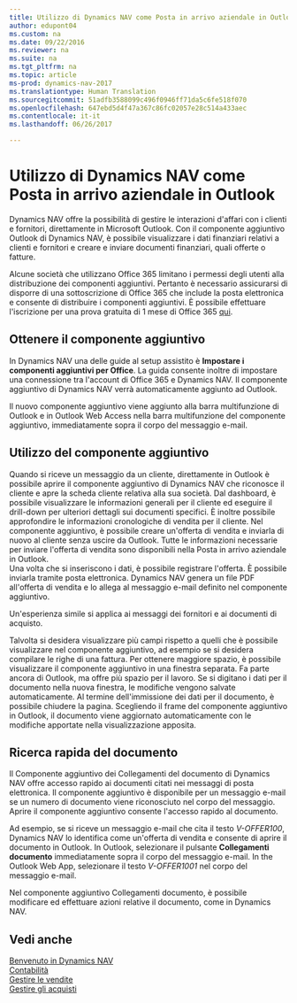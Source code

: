 ```yaml
---
title: Utilizzo di Dynamics NAV come Posta in arrivo aziendale in Outlook
author: edupont04
ms.custom: na
ms.date: 09/22/2016
ms.reviewer: na
ms.suite: na
ms.tgt_pltfrm: na
ms.topic: article
ms-prod: dynamics-nav-2017
ms.translationtype: Human Translation
ms.sourcegitcommit: 51adfb3588099c496f0946ff71da5c6fe518f070
ms.openlocfilehash: 647ebd5d4f47a367c86fc02057e28c514a433aec
ms.contentlocale: it-it
ms.lasthandoff: 06/26/2017

---
```


# <a name="using-dynamics-nav-as-your-business-inbox-in-outlook"></a>Utilizzo di Dynamics NAV come Posta in arrivo aziendale in Outlook
Dynamics NAV offre la possibilità di gestire le interazioni d'affari con i clienti e fornitori, direttamente in Microsoft Outlook. Con il componente aggiuntivo Outlook di Dynamics NAV, è possibile visualizzare i dati finanziari relativi a clienti e fornitori e creare e inviare documenti finanziari, quali offerte o fatture.  

Alcune società che utilizzano Office 365 limitano i permessi degli utenti alla distribuzione dei componenti aggiuntivi. Pertanto è necessario assicurarsi di disporre di una sottoscrizione di Office 365 che include la posta elettronica e consente di distribuire i componenti aggiuntivi. È possibile effettuare l'iscrizione per una prova gratuita di 1 mese di Office 365 [qui](https://products.office.com/try).  

## <a name="get-the-add-in"></a>Ottenere il componente aggiuntivo
In Dynamics NAV una delle guide al setup assistito è **Impostare i componenti aggiuntivi per Office**. La guida consente inoltre di impostare una connessione tra l'account di Office 365 e Dynamics NAV. Il componente aggiuntivo di Dynamics NAV verrà automaticamente aggiunto ad Outlook.  

Il nuovo componente aggiuntivo viene aggiunto alla barra multifunzione di Outlook e in Outlook Web Access nella barra multifunzione del componente aggiuntivo, immediatamente sopra il corpo del messaggio e-mail.  

## <a name="using-the-add-in"></a>Utilizzo del componente aggiuntivo
Quando si riceve un messaggio da un cliente, direttamente in Outlook è possibile aprire il componente aggiuntivo di Dynamics NAV che riconosce il cliente e apre la scheda cliente relativa alla sua società. Dal dashboard, è possibile visualizzare le informazioni generali per il cliente ed eseguire il drill-down per ulteriori dettagli sui documenti specifici. È inoltre possibile approfondire le informazioni cronologiche di vendita per il cliente.
Nel componente aggiuntivo, è possibile creare un'offerta di vendita e inviarla di nuovo al cliente senza uscire da Outlook. Tutte le informazioni necessarie per inviare l'offerta di vendita sono disponibili nella Posta in arrivo aziendale in Outlook.  
Una volta che si inseriscono i dati, è possibile registrare l'offerta. È possibile inviarla tramite posta elettronica. Dynamics NAV genera un file PDF all'offerta di vendita e lo allega al messaggio e-mail definito nel componente aggiuntivo.  

Un'esperienza simile si applica ai messaggi dei fornitori e ai documenti di acquisto.  

Talvolta si desidera visualizzare più campi rispetto a quelli che è possibile visualizzare nel componente aggiuntivo, ad esempio se si desidera compilare le righe di una fattura. Per ottenere maggiore spazio, è possibile visualizzare il componente aggiuntivo in una finestra separata. Fa parte ancora di Outlook, ma offre più spazio per il lavoro. Se si digitano i dati per il documento nella nuova finestra, le modifiche vengono salvate automaticamente. Al termine dell'immissione dei dati per il documento, è possibile chiudere la pagina. Scegliendo il frame del componente aggiuntivo in Outlook, il documento viene aggiornato automaticamente con le modifiche apportate nella visualizzazione apposita.  

## <a name="quick-document-lookup"></a>Ricerca rapida del documento
Il Componente aggiuntivo dei Collegamenti del documento di Dynamics NAV offre accesso rapido ai documenti citati nei messaggi di posta elettronica. Il componente aggiuntivo è disponibile per un messaggio e-mail se un numero di documento viene riconosciuto nel corpo del messaggio. Aprire il componente aggiuntivo consente l'accesso rapido al documento.  

Ad esempio, se si riceve un messaggio e-mail che cita il testo *V-OFFER100*, Dynamics NAV lo identifica come un'offerta di vendita e consente di aprire il documento in Outlook. In Outlook, selezionare il pulsante **Collegamenti documento** immediatamente sopra il corpo del messaggio e-mail. In the Outlook Web App, selezionare il testo *V-OFFER1001* nel corpo del messaggio e-mail.  

Nel componente aggiuntivo Collegamenti documento, è possibile modificare ed effettuare azioni relative il documento, come in Dynamics NAV.

## <a name="see-also"></a>Vedi anche
[Benvenuto in Dynamics NAV](across-get-started.md)  
[Contabilità](finance-setup.md)  
[Gestire le vendite](sales-manage-sales.md)  
[Gestire gli acquisti](purchasing-manage-purchasing.md)  

